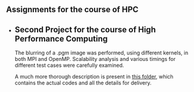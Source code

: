 ## Assignments for the course of HPC





* ## Second Project for the course of High Performance Computing

  The blurring of a .pgm image was performed, using different kernels, in both MPI and OpenMP.
  Scalability analysis and various timings for different test cases were carefully examined.

  A much more thorough description is present in [this folder](final), which contains
  the actual codes and all the details for delivery.
